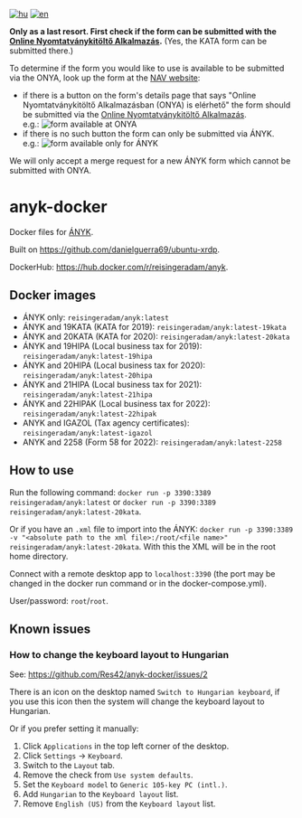 [![hu](https://img.shields.io/badge/lang-hu-green.svg)](https://github.com/Res42/anyk-docker/blob/master/README.md)
[![en](https://img.shields.io/badge/lang-en-red.svg)](https://github.com/Res42/anyk-docker/blob/master/README.en.md)

**Only as a last resort. First check if the form can be submitted with the [Online Nyomtatványkitöltő Alkalmazás](https://onya.nav.gov.hu/).**
(Yes, the KATA form can be submitted there.)

To determine if the form you would like to use is available to be submitted via the ONYA, look up the form at the [NAV website](https://nav.gov.hu/nyomtatvanyok/letoltesek/nyomtatvanykitolto_programok/nyomtatvanykitolto_programok_nav):

- if there is a button on the form's details page that says "Online Nyomtatványkitöltő Alkalmazásban (ONYA) is elérhető" the form should be submitted via the [Online Nyomtatványkitöltő Alkalmazás](https://onya.nav.gov.hu/).  
   e.g.: ![form available at ONYA](https://user-images.githubusercontent.com/2495806/159995313-2e5b39d9-5230-4ee7-ab01-207da801f585.png)
- if there is no such button the form can only be submitted via ÁNYK.  
   e.g.: ![form available only for ÁNYK](https://user-images.githubusercontent.com/2495806/159995784-5e1e22b0-f2d0-4197-95c1-6c1ae004f4e7.png)

We will only accept a merge request for a new ÁNYK form which cannot be submitted with ONYA.

# anyk-docker

Docker files for [ÁNYK](https://www.nav.gov.hu/nav/letoltesek/nyomtatvanykitolto_programok/nyomtatvany_apeh/keretprogramok/abevjava_install.html).

Built on <https://github.com/danielguerra69/ubuntu-xrdp>.

DockerHub: <https://hub.docker.com/r/reisingeradam/anyk>.

## Docker images

- ÁNYK only: `reisingeradam/anyk:latest`
- ÁNYK and 19KATA (KATA for 2019): `reisingeradam/anyk:latest-19kata`
- ÁNYK and 20KATA (KATA for 2020): `reisingeradam/anyk:latest-20kata`
- ÁNYK and 19HIPA (Local business tax for 2019): `reisingeradam/anyk:latest-19hipa`
- ÁNYK and 20HIPA (Local business tax for 2020): `reisingeradam/anyk:latest-20hipa`
- ÁNYK and 21HIPA (Local business tax for 2021): `reisingeradam/anyk:latest-21hipa`
- ÁNYK and 22HIPAK (Local business tax for 2022): `reisingeradam/anyk:latest-22hipak`
- ANYK and IGAZOL (Tax agency certificates): `reisingeradam/anyk:latest-igazol`
- ANYK and 2258 (Form 58 for 2022): `reisingeradam/anyk:latest-2258`

## How to use

Run the following command: `docker run -p 3390:3389 reisingeradam/anyk:latest` or `docker run -p 3390:3389 reisingeradam/anyk:latest-20kata`.

Or if you have an `.xml` file to import into the ÁNYK: `docker run -p 3390:3389 -v "<absolute path to the xml file>:/root/<file name>" reisingeradam/anyk:latest-20kata`.
With this the XML will be in the root home directory.

Connect with a remote desktop app to `localhost:3390` (the port may be changed in the docker run command or in the docker-compose.yml).

User/password: `root`/`root`.

## Known issues

### How to change the keyboard layout to Hungarian

See: <https://github.com/Res42/anyk-docker/issues/2>

There is an icon on the desktop named `Switch to Hungarian keyboard`, if you use this icon then the system will change the keyboard layout to Hungarian.

Or if you prefer setting it manually:

1. Click `Applications` in the top left corner of the desktop.
2. Click `Settings` → `Keyboard`.
3. Switch to the `Layout` tab.
4. Remove the check from `Use system defaults`.
5. Set the `Keyboard model` to `Generic 105-key PC (intl.)`.
6. Add `Hungarian` to the `Keyboard layout` list.
7. Remove `English (US)` from the `Keyboard layout` list.
